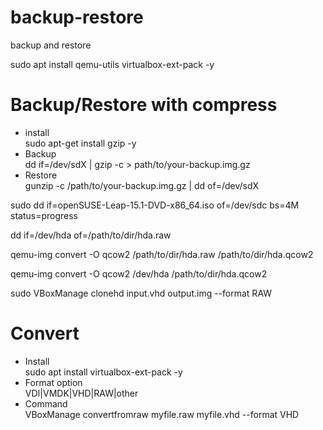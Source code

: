 # backup-restore
backup and restore

sudo apt install qemu-utils virtualbox-ext-pack -y

# Backup/Restore with compress
- install <br>
sudo apt-get install gzip -y
- Backup <br>
dd if=/dev/sdX | gzip -c > path/to/your-backup.img.gz
- Restore <br>
gunzip -c /path/to/your-backup.img.gz | dd of=/dev/sdX


sudo dd if=openSUSE-Leap-15.1-DVD-x86_64.iso of=/dev/sdc bs=4M status=progress

dd if=/dev/hda of=/path/to/dir/hda.raw


qemu-img convert -O qcow2 /path/to/dir/hda.raw /path/to/dir/hda.qcow2

qemu-img convert -O qcow2 /dev/hda /path/to/dir/hda.qcow2



sudo VBoxManage clonehd input.vhd output.img --format RAW
# Convert
- Install <br>
sudo apt install virtualbox-ext-pack -y
- Format option <br>
VDI|VMDK|VHD|RAW|other
- Command <br>
VBoxManage convertfromraw myfile.raw myfile.vhd --format VHD


